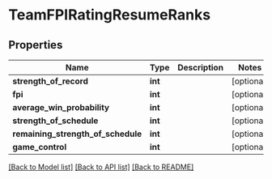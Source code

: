 # TeamFPIRatingResumeRanks

## Properties
Name | Type | Description | Notes
------------ | ------------- | ------------- | -------------
**strength_of_record** | **int** |  | [optional] 
**fpi** | **int** |  | [optional] 
**average_win_probability** | **int** |  | [optional] 
**strength_of_schedule** | **int** |  | [optional] 
**remaining_strength_of_schedule** | **int** |  | [optional] 
**game_control** | **int** |  | [optional] 

[[Back to Model list]](../README.md#documentation-for-models) [[Back to API list]](../README.md#documentation-for-api-endpoints) [[Back to README]](../README.md)


